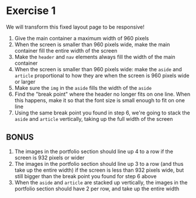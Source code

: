 # Exercise 1

We will transform this fixed layout page to be responsive!

1. Give the main container a maximum width of 960 pixels
2. When the screen is smaller than 960 pixels wide, make the main container fill the entire width of the screen
3. Make the `header` and `nav` elements always fill the width of the main container
4. When the screen is smaller than 960 pixels wide: make the `aside` and `article` proportional to how they are when the screen is 960 pixels wide or larger
5. Make sure the `img` in the `aside` fills the width of the `aside`
6. Find the "break point" where the header no longer fits on one line. When this happens, make it so that the font size is small enough to fit on one line
7. Using the same break point you found in step 6, we're going to stack the `aside` and `article` vertically, taking up the full width of the screen

## BONUS
1. The images in the portfolio section should line up 4 to a row if the screen is 932 pixels or wider
2. The images in the portfolio section should line up 3 to a row (and thus take up the entire width) if the screen is less than 932 pixels wide, but still bigger than the break point you found for step 6 above
3. When the `aside` and `article` are stacked up vertically, the images in the portfolio section should have 2 per row, and take up the entire width
